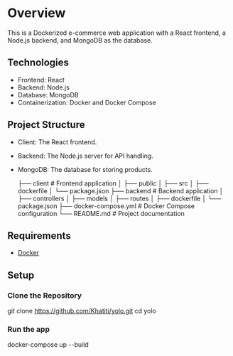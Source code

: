 # Overview
This is a Dockerized e-commerce web application with a React frontend, a Node.js backend, and MongoDB as the database. 

## Technologies
- Frontend: React
- Backend: Node.js 
- Database: MongoDB
- Containerization: Docker and Docker Compose

## Project Structure
- Client: The React frontend.
- Backend: The Node.js server for API handling.
- MongoDB: The database for storing products.


  ├── client             # Frontend application 
  │   ├── public
  │   ├── src
  │   ├── dockerfile
  │   └── package.json
  ├── backend            # Backend application 
  │   ├── controllers
  │   ├── models
  │   ├── routes
  │   ├── dockerfile
  │   └── package.json
  ├── docker-compose.yml # Docker Compose configuration
  └── README.md          # Project documentation

## Requirements
- [Docker](https://docs.docker.com/engine/install/) 

## Setup 
### Clone the Repository
git clone https://github.com/Khatiti/yolo.git
cd yolo 

### Run the app
docker-compose up --build
